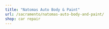 ```yaml
---
title: "Natomas Auto Body & Paint"
url: /sacramento/natomas-auto-body-and-paint/
shop: car repair
---
```

